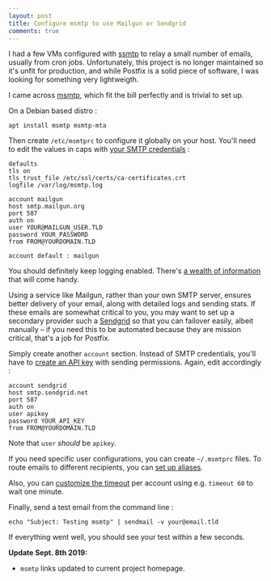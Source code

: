 ```yaml
---
layout: post
title: Configure msmtp to use Mailgun or Sendgrid
comments: true
---
```


I had a few VMs configured with [ssmtp](https://github.com/badoo/ssmtp/commits/master) to relay a small number of emails, usually from cron jobs. Unfortunately, this project is no longer maintained so it's unfit for production, and while Postfix is a solid piece of software, I was looking for something very lightweigth.

I came across [msmtp](https://marlam.de/msmtp/), which fit the bill perfectly and is trivial to set up.

On a Debian based distro :

```shell
apt install msmtp msmtp-mta
```

Then create `/etc/msmtprc` to configure it globally on your host. You'll need to edit the values in caps with [your SMTP credentials](https://help.mailgun.com/hc/en-us/articles/203409084-How-do-I-create-additional-SMTP-credentials-) :

```text
defaults
tls on
tls_trust_file /etc/ssl/certs/ca-certificates.crt
logfile /var/log/msmtp.log

account mailgun
host smtp.mailgun.org
port 587
auth on
user YOUR@MAILGUN_USER.TLD
password YOUR_PASSWORD
from FROM@YOURDOMAIN.TLD

account default : mailgun
```

You should definitely keep logging enabled. There's [a wealth of information](https://marlam.de/msmtp/msmtp.html#Logging) that will come handy.

Using a service like Mailgun, rather than your own SMTP server, ensures better delivery of your email, along with detailed logs and sending stats. If these emails are somewhat critical to you, you may want to set up a secondary provider such a [Sendgrid](https://sendgrid.com/) so that you can failover easily, albeit manually – if you need this to be automated because they are mission critical, that's a job for Postfix.

Simply create another `account` section. Instead of SMTP credentials, you'll have to [create an API key](https://sendgrid.com/docs/Classroom/Send/How_Emails_Are_Sent/api_keys.html) with sending permissions. Again, edit accordingly :

```text
account sendgrid
host smtp.sendgrid.net
port 587
auth on
user apikey
password YOUR_API_KEY
from FROM@YOURDOMAIN.TLD
```

Note that `user` *should* be `apikey`.

If you need specific user configurations, you can create `~/.msmtprc` files. To route emails to different recipients, you can [set up aliases](https://marlam.de/msmtp/msmtp.html#Aliases-file).

Also, you can [customize the timeout](https://marlam.de/msmtp/msmtp.html#General-commands) per account using e.g. `timeout 60` to wait one minute.

Finally, send a test email from the command line :

```shell
echo "Subject: Testing msmtp" | sendmail -v your@email.tld
```

If everything went well, you should see your test within a few seconds.

**Update Sept. 8th 2019:**

- `msmtp` links updated to current project homepage.

